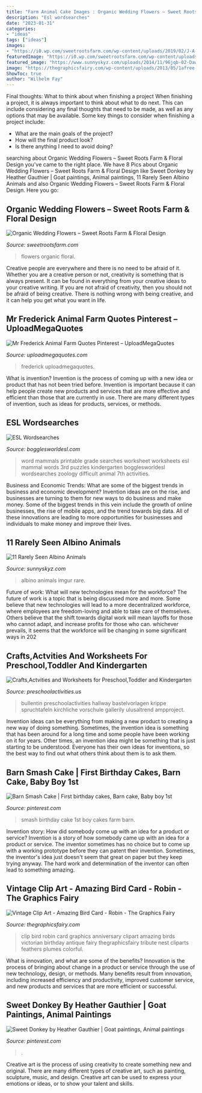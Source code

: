 ```yaml
---
title: "Farm Animal Cake Images : Organic Wedding Flowers – Sweet Roots Farm &amp; Floral Design"
description: "Esl wordsearches"
date: "2023-01-31"
categories:
- "ideas"
tags: ["ideas"]
images:
- "https://i0.wp.com/sweetrootsfarm.com/wp-content/uploads/2019/02/J-A-Chalet-View-Lodge-Wedding-259.jpg"
featuredImage: "https://i0.wp.com/sweetrootsfarm.com/wp-content/uploads/2019/02/J-A-Chalet-View-Lodge-Wedding-259.jpg"
featured_image: "https://www.sunnyskyz.com/uploads/2014/11/96jqb-02-Dawg.jpg"
image: "https://thegraphicsfairy.com/wp-content/uploads/2013/05/1afree-clip-art-birdrobin-gfairy002.jpg"
ShowToc: true
author: "Wilhelm Fay"
---
```



Final thoughts: What to think about when finishing a project
When finishing a project, it is always important to think about what to do next. This can include considering any final thoughts that need to be made, as well as any options that may be available. Some key things to consider when finishing a project include:
- What are the main goals of the project?
- How will the final product look?
- Is there anything I need to avoid doing?

	

		
searching about Organic Wedding Flowers – Sweet Roots Farm &amp; Floral Design you've came to the right place. We have 8 Pics about Organic Wedding Flowers – Sweet Roots Farm &amp; Floral Design like Sweet Donkey by Heather Gauthier | Goat paintings, Animal paintings, 11 Rarely Seen Albino Animals and also Organic Wedding Flowers – Sweet Roots Farm &amp; Floral Design. Here you go:
		
    
## Organic Wedding Flowers – Sweet Roots Farm &amp; Floral Design

<img loading=lazy src="https://i0.wp.com/sweetrootsfarm.com/wp-content/uploads/2019/02/J-A-Chalet-View-Lodge-Wedding-259.jpg" onerror="this.onerror=null;this.src='https://tse1.mm.bing.net/th?id=OIP.W7uO-uwpHD9awITwipFsCwHaLH&amp;pid=15.1';" alt="Organic Wedding Flowers – Sweet Roots Farm &amp; Floral Design">

_Source: sweetrootsfarm.com_

>flowers organic floral. 

	

Creative people are everywhere and there is no need to be afraid of it. Whether you are a creative person or not, creativity is something that is always present. It can be found in everything from your creative ideas to your creative writing. If you are not afraid of creativity, then you should not be afraid of being creative. There is nothing wrong with being creative, and it can help you get what you want in life.

    
## Mr Frederick Animal Farm Quotes Pinterest – UploadMegaQuotes

<img loading=lazy src="https://www.uploadmegaquotes.com/wp-content/uploads/Mr-Frederick-Animal-Farm-Quotes-Pinterest-2-768x576.jpg" onerror="this.onerror=null;this.src='https://tse2.mm.bing.net/th?id=OIP.WXybyFj9ZcsTb2FYzsLE9gHaFj&amp;pid=15.1';" alt="Mr Frederick Animal Farm Quotes Pinterest – UploadMegaQuotes">

_Source: uploadmegaquotes.com_

>frederick uploadmegaquotes. 

	

What is invention?
Invention is the process of coming up with a new idea or product that has not been tried before. Invention is important because it can help people create new products and services that are more effective and efficient than those that are currently in use. There are many different types of invention, such as ideas for products, services, or methods.

    
## ESL Wordsearches

<img loading=lazy src="https://bogglesworldesl.com/files/MammalSearch.jpg" onerror="this.onerror=null;this.src='https://tse4.mm.bing.net/th?id=OIP.1fVCJThcD3AFBd4J1_OhyQHaKL&amp;pid=15.1';" alt="ESL Wordsearches">

_Source: bogglesworldesl.com_

>word mammals printable grade searches worksheet worksheets esl mammal words 3rd puzzles kindergarten bogglesworldesl wordsearches zoology difficult animal 7th activities. 

	

Business and Economic Trends: What are some of the biggest trends in business and economic development?
Invention ideas are on the rise, and businesses are turning to them for new ways to do business and make money. Some of the biggest trends in this vein include the growth of online businesses, the rise of mobile apps, and the trend towards big data. All of these innovations are leading to more opportunities for businesses and individuals to make money and improve their lives.

    
## 11 Rarely Seen Albino Animals

<img loading=lazy src="https://www.sunnyskyz.com/uploads/2014/11/96jqb-02-Dawg.jpg" onerror="this.onerror=null;this.src='https://tse4.mm.bing.net/th?id=OIP.EFiX6P7qEB1fYkl2mrMKUQHaKg&amp;pid=15.1';" alt="11 Rarely Seen Albino Animals">

_Source: sunnyskyz.com_

>albino animals imgur rare. 

	

Future of work: What will new technologies mean for the workforce?
The future of work is a topic that is being discussed more and more. Some believe that new technologies will lead to a more decentralized workforce, where employees are freedom-loving and able to take care of themselves. Others believe that the shift towards digital work will mean layoffs for those who cannot adapt, and increase profits for those who can. whichever prevails, it seems that the workforce will be changing in some significant ways in 202
    
## Crafts,Actvities And Worksheets For Preschool,Toddler And Kindergarten

<img loading=lazy src="https://www.preschoolactivities.us/wp-content/uploads/2015/08/fall-tree-bulletin-board-5.jpg" onerror="this.onerror=null;this.src='https://tse3.mm.bing.net/th?id=OIP.dlDnVEIvd0t81M_tK9QfeAHaJ4&amp;pid=15.1';" alt="Crafts,Actvities and Worksheets for Preschool,Toddler and Kindergarten">

_Source: preschoolactivities.us_

>bullentin preschoolactivities hallway bastelvorlagen krippe spruchtafeln kirchliche vorschule gallerily ulusaltrend ampproject. 

	

Invention ideas can be everything from making a new product to creating a new way of doing something. Sometimes, the invention idea is something that has been around for a long time and some people have been working on it for years. Other times, an invention idea might be something that is just starting to be understood. Everyone has their own ideas for inventions, so the best way to find out what others think about them is to ask them.

    
## Barn Smash Cake | First Birthday Cakes, Barn Cake, Baby Boy 1st

<img loading=lazy src="https://i.pinimg.com/736x/f9/23/d4/f923d433f0279c4ac8183329b8bad7a8.jpg" onerror="this.onerror=null;this.src='https://tse4.mm.bing.net/th?id=OIP.uNMSqXMBPT-jRxxBH9vcsgHaJ4&amp;pid=15.1';" alt="Barn Smash Cake | First birthday cakes, Barn cake, Baby boy 1st">

_Source: pinterest.com_

>smash birthday cake 1st boy cakes farm barn. 

	

Invention story: How did somebody come up with an idea for a product or service?
Invention is a story of how somebody came up with an idea for a product or service. The inventor sometimes has no choice but to come up with a working prototype before they can patent their invention. Sometimes, the inventor's idea just doesn't seem that great on paper but they keep trying anyway. The hard work and determination of the inventor can often lead to something amazing.

    
## Vintage Clip Art - Amazing Bird Card - Robin - The Graphics Fairy

<img loading=lazy src="https://thegraphicsfairy.com/wp-content/uploads/2013/05/1afree-clip-art-birdrobin-gfairy002.jpg" onerror="this.onerror=null;this.src='https://tse1.mm.bing.net/th?id=OIP.46wyrYomveFhyxEnNwtvJAAAAA&amp;pid=15.1';" alt="Vintage Clip Art - Amazing Bird Card - Robin - The Graphics Fairy">

_Source: thegraphicsfairy.com_

>clip bird robin card graphics anniversary clipart amazing birds victorian birthday antique fairy thegraphicsfairy tribute nest cliparts feathers plumes colorful. 

	

What is innovation, and what are some of the benefits?
Innovation is the process of bringing about change in a product or service through the use of new technology, design, or methods. Many benefits result from innovation, including increased efficiency and productivity, improved customer service, and new products and services that are more efficient or successful.

    
## Sweet Donkey By Heather Gauthier | Goat Paintings, Animal Paintings

<img loading=lazy src="https://i.pinimg.com/736x/b3/3b/d3/b33bd38b057927755f30c35cd36578fe.jpg" onerror="this.onerror=null;this.src='https://tse2.mm.bing.net/th?id=OIP.28qbjzF6eY7RHPcRxM5RjwHaJ3&amp;pid=15.1';" alt="Sweet Donkey by Heather Gauthier | Goat paintings, Animal paintings">

_Source: pinterest.com_

>. 

	

Creative art is the process of using creativity to create something new and original. There are many different types of creative art, such as painting, sculpture, music, and design. Creative art can be used to express your emotions or ideas, or to show your talent and skills.

